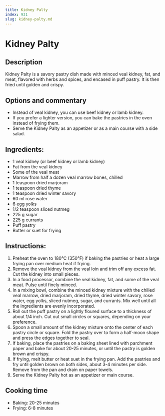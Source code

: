 ```yaml
---
title: Kidney Palty
index: 931
slug: kidney-palty.md
---
```


# Kidney Palty

## Description
Kidney Palty is a savory pastry dish made with minced veal kidney, fat, and meat, flavored with herbs and spices, and encased in puff pastry. It is then fried until golden and crispy.

## Options and commentary
- Instead of veal kidney, you can use beef kidney or lamb kidney.
- If you prefer a lighter version, you can bake the pastries in the oven instead of frying them.
- Serve the Kidney Palty as an appetizer or as a main course with a side salad.

## Ingredients:
- 1 veal kidney (or beef kidney or lamb kidney)
- Fat from the veal kidney
- Some of the veal meat
- Marrow from half a dozen veal marrow bones, chilled
- 1 teaspoon dried marjoram
- 1 teaspoon dried thyme
- 1 teaspoon dried winter savory
- 60 ml rose water
- 6 egg yolks
- 1/2 teaspoon sliced nutmeg
- 225 g sugar
- 225 g currants
- Puff pastry
- Butter or suet for frying

## Instructions:
1. Preheat the oven to 180°C (350°F) if baking the pastries or heat a large frying pan over medium heat if frying.
2. Remove the veal kidney from the veal loin and trim off any excess fat. Cut the kidney into small pieces.
3. In a food processor, combine the veal kidney, fat, and some of the veal meat. Pulse until finely minced.
4. In a mixing bowl, combine the minced kidney mixture with the chilled veal marrow, dried marjoram, dried thyme, dried winter savory, rose water, egg yolks, sliced nutmeg, sugar, and currants. Mix well until all the ingredients are evenly incorporated.
5. Roll out the puff pastry on a lightly floured surface to a thickness of about 1/4 inch. Cut out small circles or squares, depending on your preference.
6. Spoon a small amount of the kidney mixture onto the center of each pastry circle or square. Fold the pastry over to form a half-moon shape and press the edges together to seal.
7. If baking, place the pastries on a baking sheet lined with parchment paper and bake for about 20-25 minutes, or until the pastry is golden brown and crispy.
8. If frying, melt butter or heat suet in the frying pan. Add the pastries and fry until golden brown on both sides, about 3-4 minutes per side. Remove from the pan and drain on paper towels.
9. Serve the Kidney Palty hot as an appetizer or main course.

## Cooking time
- Baking: 20-25 minutes
- Frying: 6-8 minutes